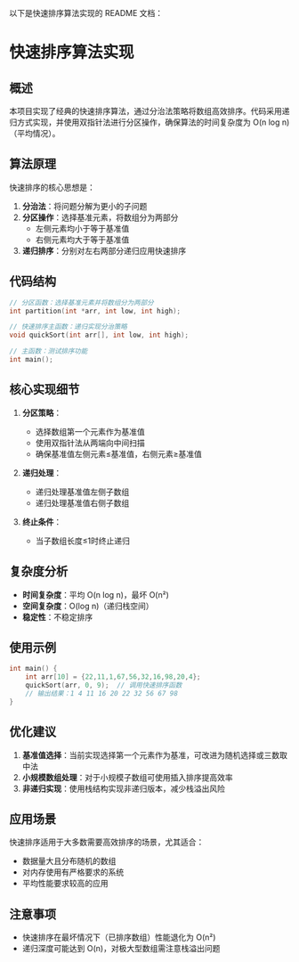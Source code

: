 以下是快速排序算法实现的 README 文档：


# 快速排序算法实现

## 概述
本项目实现了经典的快速排序算法，通过分治法策略将数组高效排序。代码采用递归方式实现，并使用双指针法进行分区操作，确保算法的时间复杂度为 O(n log n)（平均情况）。

## 算法原理
快速排序的核心思想是：
1. **分治法**：将问题分解为更小的子问题
2. **分区操作**：选择基准元素，将数组分为两部分
    - 左侧元素均小于等于基准值
    - 右侧元素均大于等于基准值
3. **递归排序**：分别对左右两部分递归应用快速排序

## 代码结构
```c
// 分区函数：选择基准元素并将数组分为两部分
int partition(int *arr, int low, int high);

// 快速排序主函数：递归实现分治策略
void quickSort(int arr[], int low, int high);

// 主函数：测试排序功能
int main();
```

## 核心实现细节
1. **分区策略**：
    - 选择数组第一个元素作为基准值
    - 使用双指针法从两端向中间扫描
    - 确保基准值左侧元素≤基准值，右侧元素≥基准值

2. **递归处理**：
    - 递归处理基准值左侧子数组
    - 递归处理基准值右侧子数组

3. **终止条件**：
    - 当子数组长度≤1时终止递归

## 复杂度分析
- **时间复杂度**：平均 O(n log n)，最坏 O(n²)
- **空间复杂度**：O(log n)（递归栈空间）
- **稳定性**：不稳定排序

## 使用示例
```c
int main() {
    int arr[10] = {22,11,1,67,56,32,16,98,20,4};
    quickSort(arr, 0, 9);  // 调用快速排序函数
    // 输出结果：1 4 11 16 20 22 32 56 67 98
}
```

## 优化建议
1. **基准值选择**：当前实现选择第一个元素作为基准，可改进为随机选择或三数取中法
2. **小规模数组处理**：对于小规模子数组可使用插入排序提高效率
3. **非递归实现**：使用栈结构实现非递归版本，减少栈溢出风险

## 应用场景
快速排序适用于大多数需要高效排序的场景，尤其适合：
- 数据量大且分布随机的数组
- 对内存使用有严格要求的系统
- 平均性能要求较高的应用

## 注意事项
- 快速排序在最坏情况下（已排序数组）性能退化为 O(n²)
- 递归深度可能达到 O(n)，对极大型数组需注意栈溢出问题